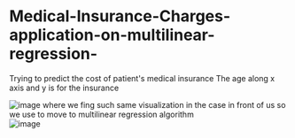# Medical-Insurance-Charges-application-on-multilinear-regression-
Trying to predict the cost of patient's medical insurance 
The age along x axis and y is for the insurance <br />

![image](https://user-images.githubusercontent.com/77600063/169660080-8fd3fb05-3479-47a1-a45f-713ec0ab04a1.png)
where we fing such same visualization in the case in front of us so we use to move to multilinear regression algorithm <br />
![image](https://user-images.githubusercontent.com/77600063/169657894-e316deab-a8dc-4b8c-951d-5afda9e1d483.png)
